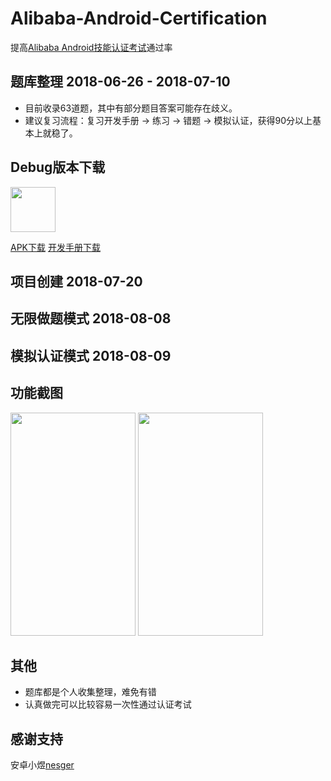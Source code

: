 # Alibaba-Android-Certification
提高[Alibaba Android技能认证考试](https://yq.aliyun.com/promotion/552?utm_content=m_42909)通过率



题库整理 2018-06-26 - 2018-07-10
-------
* 目前收录63道题，其中有部分题目答案可能存在歧义。
* 建议复习流程：复习开发手册 -> 练习 -> 错题 -> 模拟认证，获得90分以上基本上就稳了。

Debug版本下载
-------
<img width="72" height="72" src="https://github.com/vvinner/Alibaba-Android-Certification/blob/master/document/icon.png"/>

[APK下载](https://github.com/vvinner/Alibaba-Android-Certification/blob/master/document/app-debug.apk)
[开发手册下载](https://github.com/vvinner/Alibaba-Android-Certification/blob/master/document/2185b4294b6ffdea90d61edb216af591.pdf)

项目创建 2018-07-20
-------

无限做题模式 2018-08-08
-------

模拟认证模式 2018-08-09
-------

功能截图
-------
<div>
<img width="200" height="357" src="https://github.com/vvinner/Alibaba-Android-Certification/blob/master/document/device-2018-08-09-100451.png"/>
<img width="200" height="357" src="https://github.com/vvinner/Alibaba-Android-Certification/blob/master/document/device-2018-08-09-134513.png"/>
</div>

其他
-------
* 题库都是个人收集整理，难免有错
* 认真做完可以比较容易一次性通过认证考试

感谢支持
-------
安卓小煜[nesger](https://github.com/nesger)
